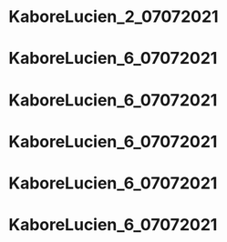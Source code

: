# KaboreLucien_2_07072021
# KaboreLucien_6_07072021
# KaboreLucien_6_07072021
# KaboreLucien_6_07072021
# KaboreLucien_6_07072021
# KaboreLucien_6_07072021
